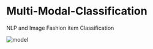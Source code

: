 # Multi-Modal-Classification
NLP and Image Fashion item Classification




![model](https://user-images.githubusercontent.com/69412493/229341127-71ec40a3-6948-41f7-9877-bd5492daa2c1.jpeg)
